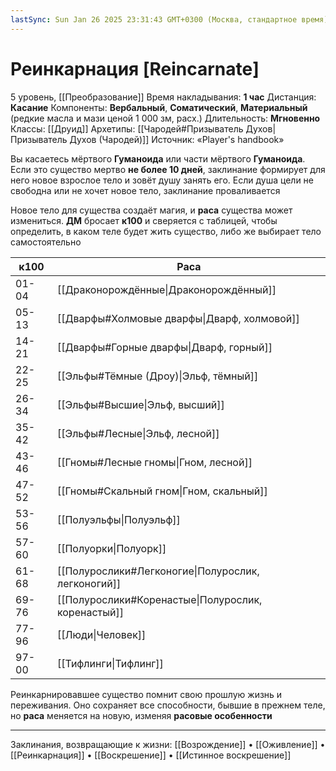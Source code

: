 ```yaml
---
lastSync: Sun Jan 26 2025 23:31:43 GMT+0300 (Москва, стандартное время)
---
```

# Реинкарнация [Reincarnate]
5 уровень, [[Преобразование]]
Время накладывания: **1 час**
Дистанция: **Касание**
Компоненты: **Вербальный**, **Соматический**, **Материальный** (редкие масла и мази ценой 1 000 зм, расх.)
Длительность: **Мгновенно**
Классы: [[Друид]]
Архетипы: [[Чародей#Призыватель Духов|Призыватель Духов (Чародей)]]
Источник: «Player's handbook»

Вы касаетесь мёртвого **Гуманоида** или части мёртвого **Гуманоида**. Если это существо мертво **не более 10 дней**, заклинание формирует для него новое взрослое тело и зовёт душу занять его. Если душа цели не свободна или не хочет новое тело, заклинание проваливается

Новое тело для существа создаёт магия, и **раса** существа может измениться. **ДМ** бросает **к100** и сверяется с таблицей, чтобы определить, в каком теле будет жить существо, либо же выбирает тело самостоятельно

| к100  | Раса                                               |
| ----- | -------------------------------------------------- |
| 01-04 | [[Драконорождённые\|Драконорождённый]]             |
| 05-13 | [[Дварфы#Холмовые дварфы\|Дварф, холмовой]]        |
| 14-21 | [[Дварфы#Горные дварфы\|Дварф, горный]]            |
| 22-25 | [[Эльфы#Тёмные (Дроу)\|Эльф, тёмный]]              |
| 26-34 | [[Эльфы#Высшие\|Эльф, высший]]                     |
| 35-42 | [[Эльфы#Лесные\|Эльф, лесной]]                     |
| 43-46 | [[Гномы#Лесные гномы\|Гном, лесной]]               |
| 47-52 | [[Гномы#Скальный гном\|Гном, скальный]]            |
| 53-56 | [[Полуэльфы\|Полуэльф]]                            |
| 57-60 | [[Полуорки\|Полуорк]]                              |
| 61-68 | [[Полурослики#Легконогие\|Полурослик, легконогий]] |
| 69-76 | [[Полурослики#Коренастые\|Полурослик, коренастый]] |
| 77-96 | [[Люди\|Человек]]                                  |
| 97-00 | [[Тифлинги\|Тифлинг]]                              |
Реинкарнировавшее существо помнит свою прошлую жизнь и переживания. Оно сохраняет все способности, бывшие в прежнем теле, но **раса** меняется на новую, изменяя **расовые особенности**

---

Заклинания, возвращающие к жизни: [[Возрождение]] • [[Оживление]] • [[Реинкарнация]] • [[Воскрешение]] • [[Истинное воскрешение]]